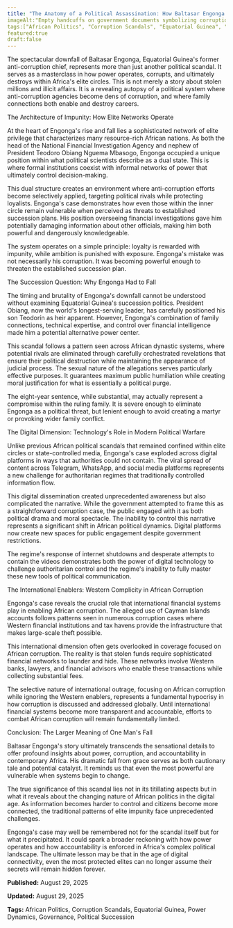 ```yaml
---
title: "The Anatomy of a Political Assassination: How Baltasar Engonga's Fall Reveals Africa's Corruption Cancer" description:"The shocking downfall of Equatorial Guinea's anti-corruption chief exposes the brutal reality of power politics, elite impunity, and systemic corruption across Africa." date:2025,08,29 author:Jonathan Mwaniki image:"https://i.postimg.cc/NMm8Z7WG/grok-image-d34w6l.jpg" imageCaption:"The dramatic unraveling of Baltasar Engonga's career reveals the fragile nature of political power in Africa's oil-rich states" 
imageAlt:"Empty handcuffs on government documents symbolizing corruption and justice" category:Politics 
tags:["African Politics", "Corruption Scandals", "Equatorial Guinea", "Power Dynamics", "Governance", "Political Succession"] 
featured:true 
draft:false
---
```


<div class="article-content">

The spectacular downfall of Baltasar Engonga, Equatorial Guinea's former anti-corruption chief, represents more than just another political scandal. It serves as a masterclass in how power operates, corrupts, and ultimately destroys within Africa's elite circles. This is not merely a story about stolen millions and illicit affairs. It is a revealing autopsy of a political system where anti-corruption agencies become dens of corruption, and where family connections both enable and destroy careers.

The Architecture of Impunity: How Elite Networks Operate

At the heart of Engonga's rise and fall lies a sophisticated network of elite privilege that characterizes many resource-rich African nations. As both the head of the National Financial Investigation Agency and nephew of President Teodoro Obiang Nguema Mbasogo, Engonga occupied a unique position within what political scientists describe as a dual state. This is where formal institutions coexist with informal networks of power that ultimately control decision-making.

This dual structure creates an environment where anti-corruption efforts become selectively applied, targeting political rivals while protecting loyalists. Engonga's case demonstrates how even those within the inner circle remain vulnerable when perceived as threats to established succession plans. His position overseeing financial investigations gave him potentially damaging information about other officials, making him both powerful and dangerously knowledgeable.

The system operates on a simple principle: loyalty is rewarded with impunity, while ambition is punished with exposure. Engonga's mistake was not necessarily his corruption. It was becoming powerful enough to threaten the established succession plan.

The Succession Question: Why Engonga Had to Fall

The timing and brutality of Engonga's downfall cannot be understood without examining Equatorial Guinea's succession politics. President Obiang, now the world's longest-serving leader, has carefully positioned his son Teodorín as heir apparent. However, Engonga's combination of family connections, technical expertise, and control over financial intelligence made him a potential alternative power center.

This scandal follows a pattern seen across African dynastic systems, where potential rivals are eliminated through carefully orchestrated revelations that ensure their political destruction while maintaining the appearance of judicial process. The sexual nature of the allegations serves particularly effective purposes. It guarantees maximum public humiliation while creating moral justification for what is essentially a political purge.

The eight-year sentence, while substantial, may actually represent a compromise within the ruling family. It is severe enough to eliminate Engonga as a political threat, but lenient enough to avoid creating a martyr or provoking wider family conflict.

The Digital Dimension: Technology's Role in Modern Political Warfare

Unlike previous African political scandals that remained confined within elite circles or state-controlled media, Engonga's case exploded across digital platforms in ways that authorities could not contain. The viral spread of content across Telegram, WhatsApp, and social media platforms represents a new challenge for authoritarian regimes that traditionally controlled information flow.

This digital dissemination created unprecedented awareness but also complicated the narrative. While the government attempted to frame this as a straightforward corruption case, the public engaged with it as both political drama and moral spectacle. The inability to control this narrative represents a significant shift in African political dynamics. Digital platforms now create new spaces for public engagement despite government restrictions.

The regime's response of internet shutdowns and desperate attempts to contain the videos demonstrates both the power of digital technology to challenge authoritarian control and the regime's inability to fully master these new tools of political communication.

The International Enablers: Western Complicity in African Corruption

Engonga's case reveals the crucial role that international financial systems play in enabling African corruption. The alleged use of Cayman Islands accounts follows patterns seen in numerous corruption cases where Western financial institutions and tax havens provide the infrastructure that makes large-scale theft possible.

This international dimension often gets overlooked in coverage focused on African corruption. The reality is that stolen funds require sophisticated financial networks to launder and hide. These networks involve Western banks, lawyers, and financial advisors who enable these transactions while collecting substantial fees.

The selective nature of international outrage, focusing on African corruption while ignoring the Western enablers, represents a fundamental hypocrisy in how corruption is discussed and addressed globally. Until international financial systems become more transparent and accountable, efforts to combat African corruption will remain fundamentally limited.

Conclusion: The Larger Meaning of One Man's Fall

Baltasar Engonga's story ultimately transcends the sensational details to offer profound insights about power, corruption, and accountability in contemporary Africa. His dramatic fall from grace serves as both cautionary tale and potential catalyst. It reminds us that even the most powerful are vulnerable when systems begin to change.

The true significance of this scandal lies not in its titillating aspects but in what it reveals about the changing nature of African politics in the digital age. As information becomes harder to control and citizens become more connected, the traditional patterns of elite impunity face unprecedented challenges.

Engonga's case may well be remembered not for the scandal itself but for what it precipitated. It could spark a broader reckoning with how power operates and how accountability is enforced in Africa's complex political landscape. The ultimate lesson may be that in the age of digital connectivity, even the most protected elites can no longer assume their secrets will remain hidden forever.

<div class="article-meta">
  <p><strong>Published:</strong> August 29, 2025</p>
  <p><strong>Updated:</strong> August 29, 2025</p>
  <p><strong>Tags:</strong> African Politics, Corruption Scandals, Equatorial Guinea, Power Dynamics, Governance, Political Succession</p>
</div>

</div>